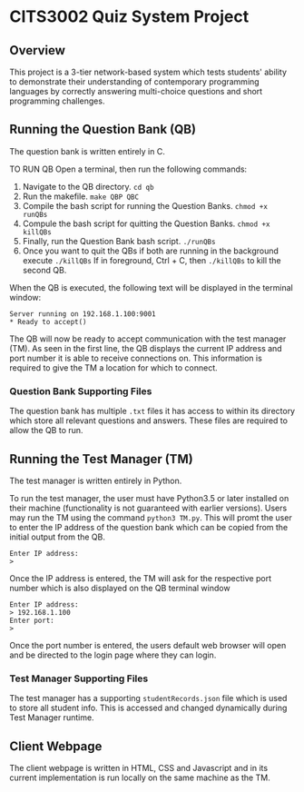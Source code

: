 # CITS3002 Quiz System Project

## Overview
This project is a 3-tier network-based system which tests students' ability to demonstrate their understanding of contemporary programming languages by correctly answering multi-choice questions and short programming challenges.


## Running the Question Bank (QB)
The question bank is written entirely in C.

TO RUN QB Open a terminal, then run the following commands:

1. Navigate to the QB directory.
```cd qb```
2. Run the makefile.
```make QBP QBC```
3. Compile the bash script for running the Question Banks.
```chmod +x runQBs```
4. Compule the bash script for quitting the Question Banks.
```chmod +x killQBs```
5. Finally, run the Question Bank bash script.
```./runQBs```
6. Once you want to quit the QBs if both are running in the background execute 
```./killQBs```
If in foreground, Ctrl + C, then `./killQBs` to kill the second QB.


When the QB is executed, the following text will be displayed in the terminal window:

```
Server running on 192.168.1.100:9001
* Ready to accept()
```

The QB will now be ready to accept communication with the test manager (TM). As seen in the first line, the QB displays the current IP address and port number it is able to receive connections on. This information is required to give the TM a location for which to connect.

### Question Bank Supporting Files
The question bank has multiple `.txt` files it has access to within its directory which store all relevant questions and answers. These files are required to allow the QB to run.

## Running the Test Manager (TM)
The test manager is written entirely in Python.

To run the test manager, the user must have Python3.5 or later installed on their machine (functionality is not guaranteed with earlier versions). Users may run the TM using the command `python3 TM.py`. This will promt the user to enter the IP address of the question bank which can be copied from the initial output from the QB.

```
Enter IP address:
> 
```

Once the IP address is entered, the TM will ask for the respective port number which is also displayed on the QB terminal window

```
Enter IP address:
> 192.168.1.100
Enter port:
> 
```

Once the port number is entered, the users default web browser will open and be directed to the login page where they can login. 

### Test Manager Supporting Files
The test manager has a supporting `studentRecords.json` file which is used to store all student info. This is accessed and changed dynamically during Test Manager runtime. 

## Client Webpage 
The client webpage is written in HTML, CSS and Javascript and in its current implementation is run locally on the same machine as the TM. 


